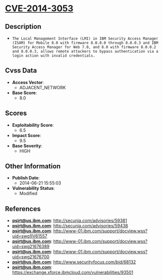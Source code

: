 
# [CVE-2014-3053](https://cve.mitre.org/cgi-bin/cvename.cgi?name=CVE-2014-3053)

## Description

- `The Local Management Interface (LMI) in IBM Security Access Manager (ISAM) for Mobile 8.0 with firmware 8.0.0.0 through 8.0.0.3 and IBM Security Access Manager for Web 7.0, and 8.0 with firmware 8.0.0.2 and 8.0.0.3, allows remote attackers to bypass authentication via a login action with invalid credentials.`

## Cvss Data

- **Access Vector**:
  - ADJACENT_NETWORK
- **Base Score**:
  - 8.0

## Scores

- **Exploitability Score**:
  - 6.5
- **Impact Score**:
  - 9.5
- **Base Severity**:
  - HIGH

## Other Information

- **Publish Date**:
  - 2014-06-21 15:55:03
- **Vulnerability Status**:
  - Modified

## References

- **psirt@us.ibm.com**: http://secunia.com/advisories/59381
- **psirt@us.ibm.com**: http://secunia.com/advisories/59438
- **psirt@us.ibm.com**: http://www-01.ibm.com/support/docview.wss?uid=swg1IV61557
- **psirt@us.ibm.com**: http://www-01.ibm.com/support/docview.wss?uid=swg21676389
- **psirt@us.ibm.com**: http://www-01.ibm.com/support/docview.wss?uid=swg21676700
- **psirt@us.ibm.com**: http://www.securityfocus.com/bid/68132
- **psirt@us.ibm.com**: https://exchange.xforce.ibmcloud.com/vulnerabilities/93501
